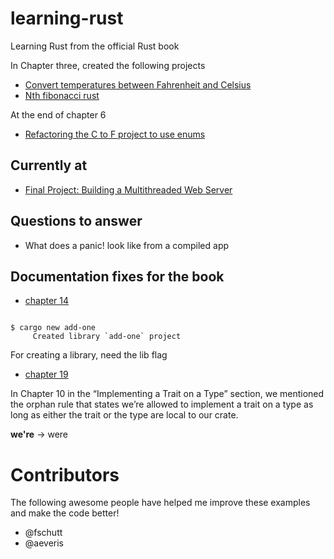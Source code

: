 # learning-rust
Learning Rust from the official Rust book 

In Chapter three, created the following projects

* [Convert temperatures between Fahrenheit and Celsius](https://github.com/BrooksPatton/fahrenheit-to-celsius-rust)
* [Nth fibonacci rust](https://github.com/BrooksPatton/nth_fibonacci_rust)

At the end of chapter 6

* [Refactoring the C to F project to use enums](https://github.com/BrooksPatton/fahrenheit-to-celsius-rust/tree/using_enums)

## Currently at

* [Final Project: Building a Multithreaded Web Server](https://doc.rust-lang.org/book/2018-edition/ch20-00-final-project-a-web-server.html#final-project-building-a-multithreaded-web-server)

## Questions to answer

* What does a panic! look like from a compiled app

## Documentation fixes for the book

* [chapter 14](https://doc.rust-lang.org/book/second-edition/ch14-03-cargo-workspaces.html)

```Then generate a new library crate named add-one:

$ cargo new add-one
     Created library `add-one` project
```

For creating a library, need the lib flag

* [chapter 19](https://doc.rust-lang.org/book/2018-edition/ch19-03-advanced-traits.html#using-the-newtype-pattern-to-implement-external-traits-on-external-types)

In Chapter 10 in the “Implementing a Trait on a Type” section, we mentioned the orphan rule that states we’re allowed to implement a trait on a type as long as either the trait or the type are local to our crate.

**we're** -> were

# Contributors

The following awesome people have helped me improve these examples and make the code better!

* @fschutt
* @aeveris
